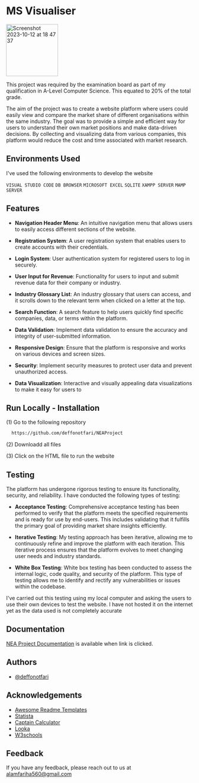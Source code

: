 # MS Visualiser

<img width="140" alt="Screenshot 2023-10-12 at 18 47 37" src="https://github.com/deffonotfari/NEAProject/assets/105233354/f0d303f8-c1e2-41fc-9a4e-3409ac860b2c">

This project was required by the examination board as part of my qualification in A-Level Computer Science. This equated to 20% of the total grade.

The aim of the project was to create a website platform where users could easily view and compare the market share of different organisations within the same industry. The goal was to provide a simple and efficient way for users to understand their own market positions and make data-driven decisions. By collecting and visualizing data from various companies, this platform would reduce the cost and time associated with market research.




## Environments Used

I've used the following environments to develop the website

`VISUAL STUDIO CODE`    `DB BROWSER`    `MICROSOFT EXCEL`
`SQLITE` `XAMPP SERVER` `MAMP SERVER`


## Features

- **Navigation Header Menu**: An intuitive navigation menu that allows users to easily access different sections of the website.

- **Registration System**: A user registration system that enables users to create accounts with their credentials.

- **Login System**: User authentication system for registered users to log in securely.

- **User Input for Revenue**: Functionality for users to input and submit revenue data for their company or industry.

- **Industry Glossary List**: An industry glossary that users can access, and it scrolls down to the relevant term when clicked on a letter at the top.

- **Search Function**: A search feature to help users quickly find specific companies, data, or terms within the platform.

- **Data Validation**: Implement data validation to ensure the accuracy and integrity of user-submitted information.

- **Responsive Design**: Ensure that the platform is responsive and works on various devices and screen sizes.

- **Security**: Implement security measures to protect user data and prevent unauthorized access.

- **Data Visualization**: Interactive and visually appealing data visualizations to make it easy for users to



## Run Locally - Installation

(1) Go to the following repository
```bash
  https://github.com/deffonotfari/NEAProject
```
(2) Downloadd all files

(3) Click on the HTML file to run the website


## Testing

The platform has undergone rigorous testing to ensure its functionality, security, and reliability. I have conducted the following types of testing:

- **Acceptance Testing**: Comprehensive acceptance testing has been performed to verify that the platform meets the specified requirements and is ready for use by end-users. This includes validating that it fulfills the primary goal of providing market share insights efficiently.

- **Iterative Testing**: My testing approach has been iterative, allowing me to continuously refine and improve the platform with each iteration. This iterative process ensures that the platform evolves to meet changing user needs and industry standards.

- **White Box Testing**: White box testing has been conducted to assess the internal logic, code quality, and security of the platform. This type of testing allows me to identify and rectify any vulnerabilities or issues within the codebase.

I've carried out this testing using my local computer and asking the users to use their own devices to test the website. I have not hosted it on the internet yet as the data used is not completely accurate

## Documentation

[NEA Project Documentation]([https://linktodocumentation](https://github.com/deffonotfari/NEAProject/files/12885883/01.NEA.Project-compressed.pdf)) is available when link is clicked. 


## Authors

- [@deffonotfari](https://github.com/deffonotfari)


## Acknowledgements

 - [Awesome Readme Templates](https://awesomeopensource.com/project/elangosundar/awesome-README-templates)
 - [Statista](https://www.statista.com/)
 - [Captain Calculator](https://captaincalculator.com/financial/business/market-share/)
 - [Looka](https://looka.com/editor/105092985)
 - [W3schools](https://www.w3schools.com/html/default.asp)




## Feedback

If you have any feedback, please reach out to us at alamfariha560@gmail.com

